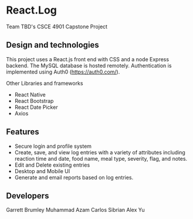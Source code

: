 # React.Log
Team TBD's CSCE 4901 Capstone Project


## Design and technologies
This project uses a React.js front end with CSS and a node Express backend. The MySQL database is hosted remotely. Authentication is implemented using Auth0 (https://auth0.com/).

Other Libraries and frameworks
- React Native
- React Bootstrap
- React Date Picker
- Axios


## Features
- Secure login and profile system
- Create, save, and view log entries with a variety of attributes including reaction time and date, food name, meal type, severity, flag, and notes.
- Edit and Delete existing entries
- Desktop and Mobile UI
- Generate and email reports based on log entries. 

## Developers
Garrett Brumley
Muhammad Azam
Carlos Sibrian
Alex Yu
